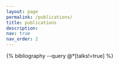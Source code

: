 ```yaml
---
layout: page
permalink: /publications/
title: publications
description:
nav: true
nav_order: 2
---
```


<!-- _pages/publications.md -->
<div class="publications">

{% bibliography --query @*[talks!=true] %}

</div>



